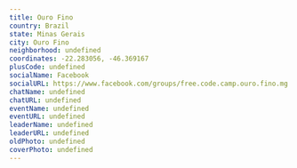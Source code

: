 ```yaml
---
title: Ouro Fino
country: Brazil
state: Minas Gerais
city: Ouro Fino
neighborhood: undefined
coordinates: -22.283056, -46.369167
plusCode: undefined
socialName: Facebook
socialURL: https://www.facebook.com/groups/free.code.camp.ouro.fino.mg
chatName: undefined
chatURL: undefined
eventName: undefined
eventURL: undefined
leaderName: undefined
leaderURL: undefined
oldPhoto: undefined
coverPhoto: undefined
---
```

